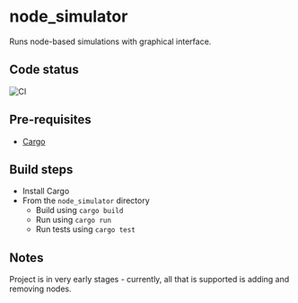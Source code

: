 # node_simulator

Runs node-based simulations with graphical interface.

## Code status
![CI](https://github.com/SmithTom6304/node_simulator/actions/workflows/CI.yml/badge.svg)

## Pre-requisites
- [Cargo](https://github.com/rust-lang/cargo)

## Build steps
- Install Cargo
- From the `node_simulator` directory
  - Build using `cargo build`
  - Run using `cargo run`
  - Run tests using `cargo test`

## Notes
Project is in very early stages - currently, all that is supported is adding and removing nodes.

